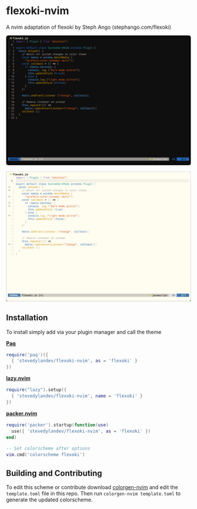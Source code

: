 # flexoki-nvim
A nvim adaptation of flexoki by Steph Ango (stephango.com/flexoki)

![Flexoki Dark for Neovim](screenshots/flexoki-neovim-dark.png)

![Flexoki Light for Neovim](screenshots/flexoki-neovim-light.png)


## Installation
To install simply add via your plugin manager and call the theme

**[Paq](https://github.com/savq/paq-nvim)**

```lua
require('paq')({
  { 'stevedylandev/flexoki-nvim', as = 'flexoki' }
})
```

**[lazy.nvim](https://github.com/folke/lazy.nvim)**

```lua
require("lazy").setup({
  { 'stevedylandev/flexoki-nvim', name = 'flexoki' }
})
```

**[packer.nvim](https://github.com/wbthomason/packer.nvim)**

```lua
require('packer').startup(function(use)
  use({ 'stevedylandev/flexoki-nvim', as = 'flexoki' })
end)
```

```lua
-- Set colorscheme after options
vim.cmd('colorscheme flexoki')
```

## Building and Contributing

To edit this scheme or contribute download [colorgen-nvim](https://github.com/LunarVim/colorgen-nvim) and edit the `template.toml` file in this repo. Then run `colorgen-nvim template.toml` to generate the updated colorscheme.
